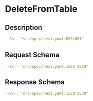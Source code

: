 # DeleteFromTable

## Description

```yaml
--8<-- "src/spec/rest.yaml:690:691"
```

## Request Schema

```yaml
--8<-- "src/spec/rest.yaml:1503:1519"
```
## Response Schema

```yaml
--8<-- "src/spec/rest.yaml:1520:1530"
```
